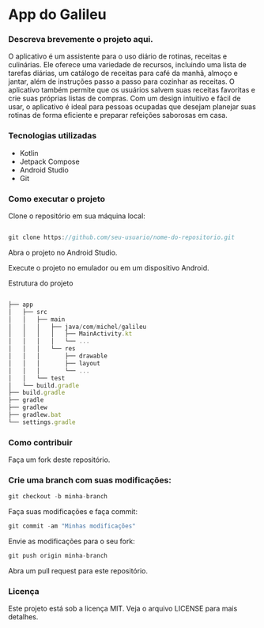 # App do Galileu

###  Descreva brevemente o projeto aqui.
O aplicativo é um assistente para o uso diário de rotinas, receitas e culinárias. 
Ele oferece uma variedade de recursos, incluindo uma lista de tarefas diárias, um catálogo de receitas para café da manhã, almoço e jantar, além de instruções passo a passo para cozinhar as receitas. 
O aplicativo também permite que os usuários salvem suas receitas favoritas e crie suas próprias listas de compras. Com um design intuitivo e fácil de usar, o aplicativo é 
ideal para pessoas ocupadas que desejam planejar suas rotinas de forma eficiente e preparar refeições saborosas em casa.

### Tecnologias utilizadas
- Kotlin
- Jetpack Compose
- Android Studio
- Git

### Como executar o projeto

Clone o repositório em sua máquina local:
```js

git clone https://github.com/seu-usuario/nome-do-repositorio.git
```

Abra o projeto no Android Studio.

Execute o projeto no emulador ou em um dispositivo Android.

Estrutura do projeto

```js

├── app
│   ├── src
│   │   ├── main
│   │   │   ├── java/com/michel/galileu
│   │   │   │   ├── MainActivity.kt
│   │   │   │   └── ...
│   │   │   └── res
│   │   │       ├── drawable
│   │   │       ├── layout
│   │   │       └── ...
│   │   └── test
│   └── build.gradle
├── build.gradle
├── gradle
├── gradlew
├── gradlew.bat
└── settings.gradle


```

### Como contribuir
Faça um fork deste repositório.

### Crie uma branch com suas modificações:

```js
git checkout -b minha-branch
```

Faça suas modificações e faça commit:

```js
git commit -am "Minhas modificações"
```

Envie as modificações para o seu fork:

```js
git push origin minha-branch
```

Abra um pull request para este repositório.

### Licença
Este projeto está sob a licença MIT. Veja o arquivo LICENSE para mais detalhes.
